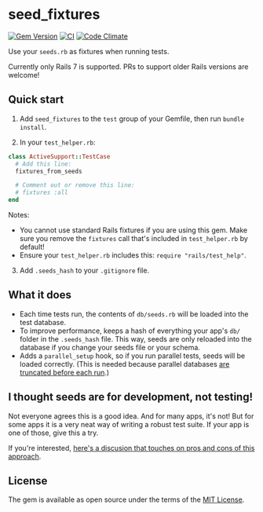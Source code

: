 # seed_fixtures

[![Gem Version](https://badge.fury.io/rb/seed_fixtures.svg)](https://rubygems.org/gems/seed_fixtures)
[![CI](https://github.com/ghiculescu/seed-fixtures/actions/workflows/ci.yml/badge.svg)](https://github.com/ghiculescu/seed-fixtures/actions/workflows/ci.yml)
[![Code Climate](https://codeclimate.com/github/ghiculescu/seed-fixtures/badges/gpa.svg)](https://codeclimate.com/github/ghiculescu/seed-fixtures)

Use your `seeds.rb` as fixtures when running tests.

Currently only Rails 7 is supported. PRs to support older Rails versions are welcome!

## Quick start

1. Add `seed_fixtures` to the `test` group of your Gemfile, then run `bundle install`.

2. In your `test_helper.rb`:

```ruby
class ActiveSupport::TestCase
  # Add this line:
  fixtures_from_seeds

  # Comment out or remove this line:
  # fixtures :all
end
```

Notes:

- You cannot use standard Rails fixtures if you are using this gem. Make sure you remove the `fixtures` call that's included in `test_helper.rb` by default!
- Ensure your `test_helper.rb` includes this: `require "rails/test_help"`.

3. Add `.seeds_hash` to your `.gitignore` file.

## What it does

- Each time tests run, the contents of `db/seeds.rb` will be loaded into the test database.
- To improve performance, keeps a hash of everything your app's `db/` folder in the `.seeds_hash` file. This way, seeds are only reloaded into the database if you change your seeds file or your schema.
- Adds a `parallel_setup` hook, so if you run parallel tests, seeds will be loaded correctly. (This is needed because parallel databases [are truncated before each run](https://github.com/rails/rails/issues/46820).)

## I thought seeds are for development, not testing!

Not everyone agrees this is a good idea. And for many apps, it's not! But for some apps it is a very neat way of writing a robust test suite. If your app is one of those, give this a try.

If you're interested, [here's a discusion that touches on pros and cons of this approach](https://discuss.rubyonrails.org/t/should-dbprepare-also-call-db-seed-by-default/74835).

## License

The gem is available as open source under the terms of the [MIT License](LICENSE.txt).
